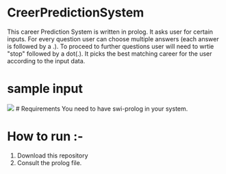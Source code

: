 # CreerPredictionSystem
This career Prediction System is written in prolog. It asks user for certain inputs. For every question user can choose multiple answers (each answer is followed by a .). To proceed to further questions user will need to wrtie "stop" followed by a dot(.). It picks the best matching career for the user according to the input data.

# sample input
<img src = "https://www.google.com/url?sa=i&url=https%3A%2F%2Fwww.youtube.com%2Fwatch%3Fv%3D-nlI33r-P70&psig=AOvVaw2YkGMjSi-BD7aZRjXnsHqa&ust=1601462245609000&source=images&cd=vfe&ved=0CAIQjRxqFwoTCKjM4_SVjuwCFQAAAAAdAAAAABAD"/>
# Requirements 
You need to have swi-prolog in your system.

# How to run :-
1.  Download this repository
2.  Consult the prolog file.
